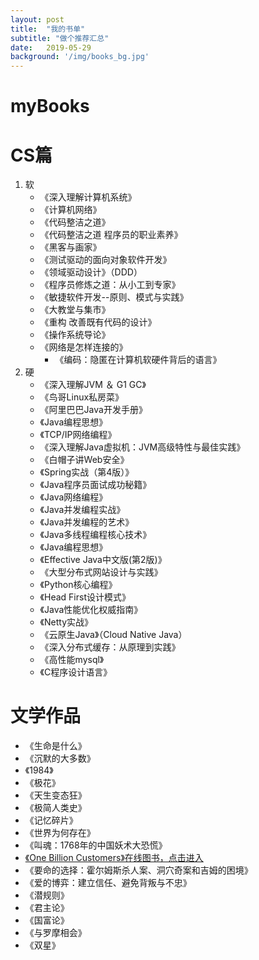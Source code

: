 ```yaml
---
layout: post
title:  "我的书单"
subtitle: "做个推荐汇总"
date:   2019-05-29
background: '/img/books_bg.jpg'
---
```

# myBooks

# CS篇

1. 软
	- 《深入理解计算机系统》
	- 《计算机网络》
	- 《代码整洁之道》
	- 《代码整洁之道 程序员的职业素养》
	- 《黑客与画家》
	- 《测试驱动的面向对象软件开发》
	- 《领域驱动设计》（DDD）
	- 《程序员修炼之道：从小工到专家》
	- 《敏捷软件开发--原则、模式与实践》
	- 《大教堂与集市》
	- 《重构 改善既有代码的设计》
	- 《操作系统导论》
	- 《网络是怎样连接的》
        - 《编码：隐匿在计算机软硬件背后的语言》
2. 硬
	- 《深入理解JVM ＆ G1 GC》
	- 《鸟哥Linux私房菜》
	- 《阿里巴巴Java开发手册》
	- 《Java编程思想》
	- 《TCP/IP网络编程》
	- 《深入理解Java虚拟机：JVM高级特性与最佳实践》
	- 《白帽子讲Web安全》
	- 《Spring实战（第4版）》
	- 《Java程序员面试成功秘籍》
	- 《Java网络编程》
	- 《Java并发编程实战》
	- 《Java并发编程的艺术》
	- 《Java多线程编程核心技术》
	- 《Java编程思想》
	- 《Effective Java中文版(第2版)》
	- 《大型分布式网站设计与实践》
	- 《Python核心编程》
	- 《Head First设计模式》
	- 《Java性能优化权威指南》
	- 《Netty实战》
	- 《云原生Java》（Cloud Native Java）
	- 《深入分布式缓存：从原理到实践》
	- 《高性能mysql》
	- 《C程序设计语言》

# 文学作品

- 《生命是什么》
- 《沉默的大多数》
- 《1984》
- 《极花》
- 《天生变态狂》
- 《极简人类史》
- 《记忆碎片》
- 《世界为何存在》
- 《叫魂：1768年的中国妖术大恐慌》
- [《One Billion Customers》在线图书，点击进入](https://zhouzq1975.wordpress.com/category/one-billion-customers/)
- 《要命的选择：霍尔姆斯杀人案、洞穴奇案和吉姆的困境》
- 《爱的博弈：建立信任、避免背叛与不忠》
- 《潜规则》
- 《君主论》
- 《国富论》
- 《与罗摩相会》
- 《双星》
